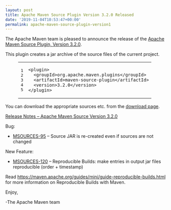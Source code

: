 ```yaml
---
layout: post
title: Apache Maven Source Plugin Version 3.2.0 Released
date: '2019-11-04T10:53:47+00:00'
permalink: apache-maven-source-plugin-version1
---
```

<div class="entry-content"><p>The Apache Maven team is pleased to announce the release of the
  <a href="https://maven.apache.org/plugins/maven-source-plugin/">Apache Maven Source Plugin, Version 3.2.0</a>.</p>

  <p>This plugin creates a jar archive of the source files of the current project.</p>

  <figure class='code'><figcaption><span></span></figcaption><div class="highlight"><table><tr><td class="gutter"><pre class="line-numbers"><span class='line-number'>1</span>
<span class='line-number'>2</span>
<span class='line-number'>3</span>
<span class='line-number'>4</span>
<span class='line-number'>5</span>
</pre></td><td class='code'><pre><code class='xml'><span class='line'><span class="nt">&lt;plugin&gt;</span>
</span><span class='line'>  <span class="nt">&lt;groupId&gt;</span>org.apache.maven.plugins<span class="nt">&lt;/groupId&gt;</span>
</span><span class='line'>  <span class="nt">&lt;artifactId&gt;</span>maven-source-plugin<span class="nt">&lt;/artifactId&gt;</span>
</span><span class='line'>  <span class="nt">&lt;version&gt;</span>3.2.0<span class="nt">&lt;/version&gt;</span>
</span><span class='line'><span class="nt">&lt;/plugin&gt;</span>
</span></code></pre></td></tr></table></div></figure>


  <p>You can download the appropriate sources etc. from the <a href="https://maven.apache.org/plugins/maven-source-plugin/download.html">download page</a>.</p>

  <!-- more -->


  <p><a href="https://issues.apache.org/jira/secure/ReleaseNote.jspa?projectId=12317924&amp;version=12345522">Release Notes &ndash; Apache Maven Source Version 3.2.0</a></p>

  <p>Bug:</p>

  <ul>
    <li><a href="https://issues.apache.org/jira/browse/MSOURCES-95">MSOURCES-95</a> &ndash; Source JAR is re-created even if sources are not changed</li>
  </ul>


  <p>New Feature:</p>

  <ul>
    <li><a href="https://issues.apache.org/jira/browse/MSOURCES-120">MSOURCES-120</a> &ndash; Reproducible Builds: make entries in output jar files reproducible (order + timestamp)</li>
  </ul>


  <p>Read <a href="https://maven.apache.org/guides/mini/guide-reproducible-builds.html">https://maven.apache.org/guides/mini/guide-reproducible-builds.html</a> for more information on Reproducible Builds with Maven.</p>

  <p>Enjoy,</p>

  <p>-The Apache Maven team</p>
</div>

